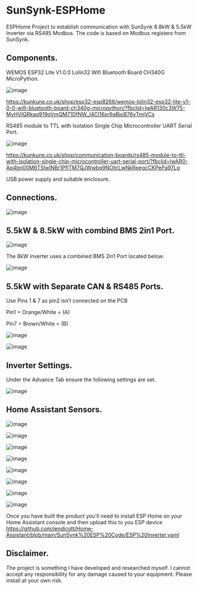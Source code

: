 # SunSynk-ESPHome

ESPHome Project to establish communication with SunSynk 8.8kW & 5.5kW Inverter via RS485 Modbus.
The code is based on Modbus registers from SunSynk.


## Components.

WEMOS ESP32 Lite V1.0.0 Lolin32 Wifi Bluetooth Board CH340G MicroPython.

 ![image](https://github.com/iendicott/Home-Assistant/blob/main/SunSynk%20ESP%20Code/ESPLite.png)

https://kunkune.co.uk/shop/esp32-esp8266/wemos-lolin32-esp32-lite-v1-0-0-wifi-bluetooth-board-ch340g-micropython/?fbclid=IwAR130c3W75-MvHVIQRkaq919oVmQM71DfNW_I4CI16sr6qBjoB76vTmjVCs

RS485 module to TTL with Isolation Single Chip Microcontroller UART Serial Port.

 ![image](https://github.com/iendicott/Home-Assistant/blob/main/SunSynk%20ESP%20Code/RS485%20to%20TTL.png)

https://kunkune.co.uk/shop/communication-boards/rs485-module-to-ttl-with-isolation-single-chip-microcontroller-uart-serial-port/?fbclid=IwAR0-Ap4bn00M6TSlwINBr1PfITM7QJWwbq9NOitrLwNkRpegcCKPePa97Lg

USB power supply and suitable enclosure.

## Connections.

![image](https://github.com/iendicott/Home-Assistant/blob/main/SunSynk%20ESP%20Code/Wiring.png)

## 5.5kW & 8.5kW with combind BMS 2in1 Port.

![image](https://github.com/iendicott/Home-Assistant/blob/main/SunSynk%20ESP%20Code/Connector.png)

The 8kW inverter uses a combined BMS 2in1 Port located below.

![image](https://github.com/iendicott/Home-Assistant/blob/main/SunSynk%20ESP%20Code/8kw.png)

## 5.5kW with Separate CAN & RS485 Ports.

Use Pins 1 & 7 as pin2 isn’t connected on the PCB

Pin1 = Orange/White = (A)

Pin7 = Brown/White = (B)


![image](https://github.com/iendicott/Home-Assistant/blob/main/SunSynk%20ESP%20Code/5.5%20inverter.png)

![image](https://github.com/iendicott/Home-Assistant/blob/main/SunSynk%20ESP%20Code/RS485%20Pins.png)


## Inverter Settings.

Under the Advance Tab ensure the following settings are set.

![image](https://github.com/iendicott/Home-Assistant/blob/main/SunSynk%20ESP%20Code/Inverter%20Settings.png)

## Home Assistant Sensors.

![image](https://github.com/iendicott/Home-Assistant/blob/main/SunSynk%20ESP%20Code/SS1.png)

![image](https://github.com/iendicott/Home-Assistant/blob/main/SunSynk%20ESP%20Code/SS2.png)

![image](https://github.com/iendicott/Home-Assistant/blob/main/SunSynk%20ESP%20Code/SS3.png)

![image](https://github.com/iendicott/Home-Assistant/blob/main/SunSynk%20ESP%20Code/SS4.png)

![image](https://github.com/iendicott/Home-Assistant/blob/main/SunSynk%20ESP%20Code/SS5.png)

![image](https://github.com/iendicott/Home-Assistant/blob/main/SunSynk%20ESP%20Code/SS6.png)

![image](https://github.com/iendicott/Home-Assistant/blob/main/SunSynk%20ESP%20Code/SS7.png)

![image](https://github.com/iendicott/Home-Assistant/blob/main/SunSynk%20ESP%20Code/SS8.png)

Once you have built the product you'll need to install ESP Home on your Home Assistant console and then upload this to you ESP device 
https://github.com/iendicott/Home-Assistant/blob/main/SunSynk%20ESP%20Code/ESP%20Inverter.yaml

## Disclaimer.
The project is something I have developed and researched myself. I cannot accept any responsibility for any damage caused to your equipment. Please install at your own risk.


